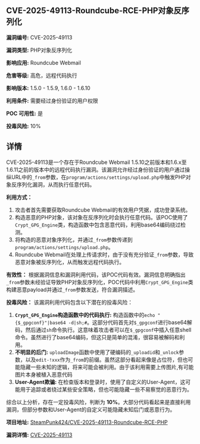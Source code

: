 ## CVE-2025-49113-Roundcube-RCE-PHP对象反序列化

**漏洞编号:** CVE-2025-49113

**漏洞类型:** PHP对象反序列化

**影响应用:** Roundcube Webmail

**危害等级:** 高危，远程代码执行

**影响版本:** 1.5.0 - 1.5.9, 1.6.0 - 1.6.10

**利用条件:** 需要经过身份验证的用户权限

**POC 可用性:** 是

**投毒风险:** 10%

## 详情

CVE-2025-49113是一个存在于Roundcube Webmail 1.5.10之前版本和1.6.x至1.6.11之前的版本中的远程代码执行漏洞。该漏洞允许经过身份验证的用户通过操纵URL中的`_from`参数，在`program/actions/settings/upload.php`中触发PHP对象反序列化漏洞，从而执行任意代码。

**利用方式：**
1.  攻击者首先需要获取Roundcube Webmail的有效用户凭据，成功登录系统。
2.  构造恶意的PHP对象，该对象在反序列化时会执行任意代码。该POC使用了`Crypt_GPG_Engine`类，构造函数中包含恶意代码，利用base64编码绕过检测。
3.  将构造的恶意对象序列化，并通过`_from`参数传递到`program/actions/settings/upload.php`。
4.  Roundcube Webmail在处理上传请求时，由于没有充分验证`_from`参数，导致恶意对象被反序列化，从而触发远程代码执行。

**有效性：**
根据漏洞信息和漏洞利用代码，该POC代码有效。漏洞信息明确指出`_from`参数未经验证导致PHP对象反序列化，POC代码中利用`Crypt_GPG_Engine`类构建恶意payload并通过`_from`参数发送，符合漏洞描述。

**投毒风险：**
该漏洞利用代码包含以下潜在的投毒风险：
1. **`Crypt_GPG_Engine`构造函数中的代码执行:** 构造函数中的`echo "{$_gpgconf}"|base64 -d|sh;#`。这部分代码首先对`$_gpgconf`进行base64解码，然后通过`sh`命令执行。这意味着攻击者可以在`$_gpgconf`中插入任意shell命令。虽然进行了base64编码，但这只是简单的混淆，很容易被解码和利用。
2. **不明显的后门:** `uploadImage`函数中使用了硬编码的`_uploadid`和`_unlock`参数，以及`edit-!xxx`作为`_from`的前缀。虽然这部分看起来像是占位符，但也可能隐藏一些未知的逻辑，将来可能会被利用。由于该利用需要上传图片,有可能图片本身被植入恶意代码
3. **User-Agent欺骗:** 在检查版本和登录时，使用了自定义的User-Agent，这可能用于追踪或者绕过某些安全策略，但也可能隐藏一些不易察觉的恶意行为。

综合以上分析，存在一定投毒风险，判断为 **10%**。大部分代码看起来是直接利用漏洞，但部分参数和User-Agent的自定义可能隐藏未知后门或恶意行为。

**项目地址:** [SteamPunk424/CVE-2025-49113-Roundcube-RCE-PHP](https://github.com/SteamPunk424/CVE-2025-49113-Roundcube-RCE-PHP)

**漏洞详情:** [CVE-2025-49113](https://nvd.nist.gov/vuln/detail/CVE-2025-49113)